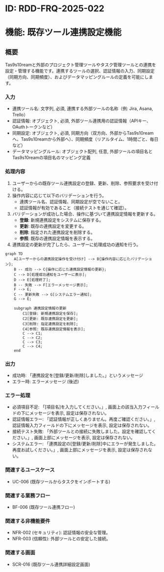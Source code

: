 # ID: RDD-FRQ-2025-022

# 機能: 既存ツール連携設定機能

## 概要

Tas9s10reamと外部のプロジェクト管理ツールやタスク管理ツールとの連携を設定・管理する機能です。連携するツールの選択、認証情報の入力、同期設定（同期方向、同期頻度）、およびデータマッピングルールの定義を可能にします。

### 入力

- 連携ツール名: 文字列, 必須, 連携する外部ツールの名称（例: Jira, Asana,
  Trello）
- 認証情報: オブジェクト, 必須, 外部ツール連携用の認証情報（APIキー、OAuthトークンなど）
- 同期設定: オブジェクト, 必須, 同期方向（双方向、外部からTas9s10reamへ、Tas9s10reamから外部へ）、同期頻度（リアルタイム、1時間ごと、毎日など）
- データマッピングルール: オブジェクト配列, 任意, 外部ツールの項目名とTas9s10reamの項目名のマッピング定義

### 処理内容

1. ユーザーからの既存ツール連携設定の登録、更新、削除、参照要求を受け付ける。
1. 操作内容に応じて以下のバリデーションを行う。
   - 連携ツール名、認証情報、同期設定が空でないこと。
   - 認証情報が有効であること（接続テストを通じて確認）。
1. バリデーションが成功した場合、操作に基づいて連携設定情報を更新する。
   - **登録**: 新規連携設定をシステムに保存する。
   - **更新**: 既存の連携設定を変更する。
   - **削除**: 指定された連携設定を削除する。
   - **参照**: 既存の連携設定情報を表示する。
1. 連携設定の更新が完了したら、ユーザーに処理成功の通知を行う。

```mermaid
graph TD
    A[ユーザーからの連携設定操作を受け付け] --> B{操作内容に応じたバリデーション};
    B -- 成功 --> C{操作に応じた連携設定情報の更新};
    C --> D[処理成功通知をユーザーに表示];
    D --> E[処理終了];
    B -- 失敗 --> F[エラーメッセージ表示];
    F --> E;
    C -- 更新失敗 --> G[システムエラー通知];
    G --> E;

    subgraph 連携設定情報の更新
        C1[登録: 新規連携設定を保存];
        C2[更新: 既存連携設定を更新];
        C3[削除: 指定連携設定を削除];
        C4[参照: 既存連携設定情報を表示];
        C --> C1;
        C --> C2;
        C --> C3;
        C --> C4;
    end
```

### 出力

- 成功時: 「連携設定を[登録/更新/削除]しました。」というメッセージ
- エラー時: エラーメッセージ (後述)

### エラー処理

- 必須項目不足: 「[項目名]を入力してください。」, 画面上の該当入力フィールドの下にメッセージを表示, 設定は保存されない。
- 認証情報エラー: 「認証情報が正しくありません。再度ご確認ください。」, 認証情報入力フィールドの下にメッセージを表示, 設定は保存されない。
- 接続テスト失敗: 「外部ツールとの接続に失敗しました。設定を確認してください。」, 画面上部にメッセージを表示, 設定は保存されない。
- システムエラー: 「連携設定の[登録/更新/削除]中にエラーが発生しました。再度お試しください。」, 画面上部にメッセージを表示, 設定は保存されない。

### 関連するユースケース

- UC-006 (既存ツールからタスクをインポートする)

### 関連する業務フロー

- BF-006 (既存ツール連携フロー)

### 関連する非機能要件

- NFR-002 (セキュリティ): 認証情報の安全な管理。
- NFR-003 (信頼性): 外部ツールとの安定した接続。

### 関連する画面

- SCR-016 (既存ツール連携詳細設定画面)
